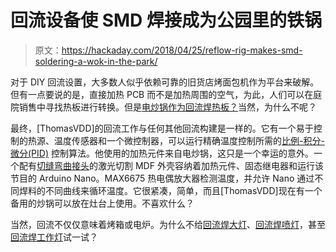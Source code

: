 # 回流设备使 SMD 焊接成为公园里的铁锅

> 原文：<https://hackaday.com/2018/04/25/reflow-rig-makes-smd-soldering-a-wok-in-the-park/>

对于 DIY 回流设置，大多数人似乎依赖可靠的旧货店烤面包机作为平台来破解。但有一点要说的是，直接加热 PCB 而不是加热周围的空气，为此，人们可以在庭院销售中寻找热板进行转换。但是[电炒锅作为回流焊热板？](https://www.instructables.com/id/Reflow-Soldering-Hotplate/)当然，为什么不呢？

最终，[ThomasVDD]的回流工作与任何其他回流构建是一样的。它有一个易于控制的热源、温度传感器和一个微控制器，可以运行精确温度控制所需的[比例-积分-微分(PID)](https://hackaday.com/2016/05/18/flying-with-proportional-integral-derivative-control/) 控制算法。他使用的加热元件来自电炒锅，这只是一个幸运的意外。一个配有[切缝弯曲接头](https://hackaday.com/2012/09/04/playing-around-with-kerf-bending/)的激光切割 MDF 外壳容纳着加热元件、固态继电器和运行该节目的 Arduino Nano。MAX6675 热电偶放大器检测温度，并允许 Nano 通过不同焊料的不同曲线来循环温度。它很紧凑，简单，而且[ThomasVDD]现在有一个备用的炒锅可以放在灶台上使用。不喜欢什么？

当然，回流不仅仅意味着烤箱或电炉。为什么不给[回流焊大灯](https://hackaday.com/2017/12/12/car-lights-for-reflow-heat-source/)、[回流焊喷灯](https://hackaday.com/2016/09/01/blowtorch-smd-reflow/)，甚至[回流焊工作灯](https://hackaday.com/2017/07/13/a-bright-idea-for-reflow-soldering/)试一试？